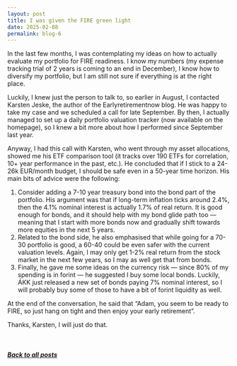 ```yaml
---
layout: post
title: I was given the FIRE green light
date: 2025-02-08
permalink: blog-6
---
```



  <p>In the last few months, I was contemplating my ideas on how to actually evaluate my portfolio for FIRE readiness. I know my numbers (my expense tracking trial of 2 years is coming to an end in December), I know how to diversify my portfolio, but I am still not sure if everything is at the right place.</p>

  <p>Luckily, I knew just the person to talk to, so earlier in August, I contacted Karsten Jeske, the author of the Earlyretirementnow blog. He was happy to take my case and we scheduled a call for late September. By then, I actually managed to set up a daily portfolio valuation tracker (now available on the homepage), so I knew a bit more about how I performed since September last year.</p>

  <p>Anyway, I had this call with Karsten, who went through my asset allocations, showed me his ETF comparison tool (it tracks over 190 ETFs for correlation, 10+ year performance in the past, etc.). He concluded that if I stick to a 24-26k EUR/month budget, I should be safe even in a 50-year time horizon. His main bits of advice were the following:</p>

  <ol>
    <li>
      Consider adding a 7-10 year treasury bond into the bond part of the portfolio. His argument was that if long-term inflation ticks around 2.4%, then the 4.1% nominal interest is actually 1.7% of real return. It is good enough for bonds, and it should help with my bond glide path too — meaning that I start with more bonds now and gradually shift towards more equities in the next 5 years.
    </li>
    <li>
      Related to the bond side, he also emphasised that while going for a 70-30 portfolio is good, a 60-40 could be even safer with the current valuation levels. Again, I may only get 1-2% real return from the stock market in the next few years, so I may as well get that from bonds.
    </li>
    <li>
      Finally, he gave me some ideas on the currency risk — since 80% of my spending is in forint — he suggested I buy some local bonds. Luckily, ÁKK just released a new set of bonds paying 7% nominal interest, so I will probably buy some of those to have a bit of forint liquidity as well.
    </li>
  </ol>

  <p>At the end of the conversation, he said that “Adam, you seem to be ready to FIRE, so just hang on tight and then enjoy your early retirement”.</p>

  <p>Thanks, Karsten, I will just do that.</p>
<br/>
<h5><a href="../blog">Back to all posts</a></h5>

